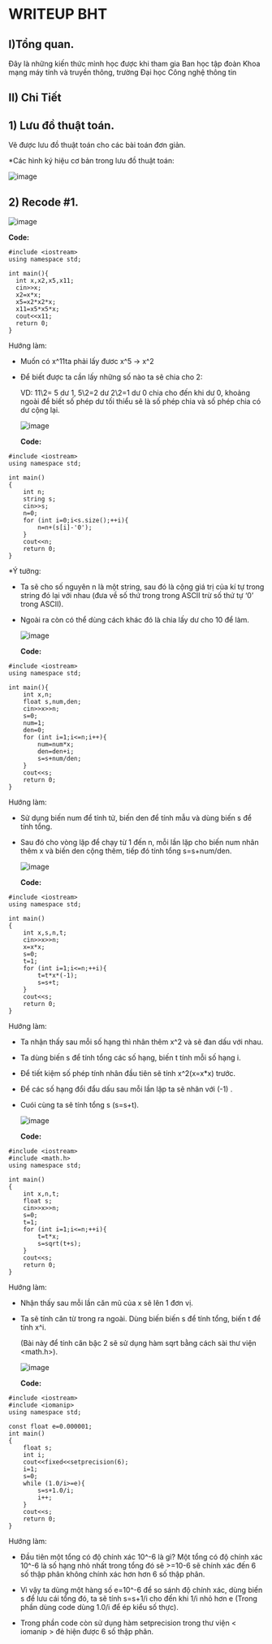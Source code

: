 # **WRITEUP BHT**
## I)Tổng quan.
  Đây là những kiến thức mình học được khi tham gia Ban học tập đoàn Khoa mạng máy tính và truyền thông, trường Đại học Công nghệ thông tin</p>
## II) Chi Tiết
## 1) Lưu đồ thuật toán.
Vẽ được lưu đồ thuật toán cho các bài toán đơn giản.</p>
*Các hình ký hiệu cơ bản trong lưu đồ thuật toán: </p>
![image](https://user-images.githubusercontent.com/93419631/140007015-ea1f97b5-d325-4dfd-a766-5dfbb9dbcf72.png)</p>
## 2) Recode #1.
  <cau1>![image](https://user-images.githubusercontent.com/93419631/139905083-51da9c84-73fd-4fcf-a030-90085d883e7d.png)</p>
  **Code:** </p>
  ```
  #include <iostream>
using namespace std;

int main(){
    int x,x2,x5,x11;
    cin>>x;
    x2=x*x;
    x5=x2*x2*x;
    x11=x5*x5*x;
    cout<<x11;
    return 0;
}
```
  Hướng làm:</p>
- Muốn có x^11ta phải lấy đươc x^5 -> x^2 </p>
- Để biết được ta cần lấy những số nào ta sẽ chia cho 2:</p>
  VD: 11\2= 5 dư 1, 5\2=2 dư 2\2=1 dư 0 chia cho đến khi dư 0, khoảng ngoài để biết số phép dư tối thiểu sẽ là số phép chia và số phép chia có dư cộng lại.</p>
 <cau1>![image](https://user-images.githubusercontent.com/93419631/140100491-e1a59217-394c-431b-a473-b561a277b850.png)</p>
  **Code:** </p>
```
#include <iostream>
using namespace std;

int main()
{
    int n;
    string s;
    cin>>s;
    n=0;
    for (int i=0;i<s.size();++i){
        n=n+(s[i]-'0');
    }
    cout<<n;
    return 0;
}
```
  *Ý tưởng:</p>
 - Ta sẽ cho số nguyên n là một string, sau đó là cộng giá trị của kí tự trong string đó lại với nhau (đưa về số thứ trong trong ASCII trừ số thứ tự ‘0’ trong ASCII).</p>
 - Ngoài ra còn có thể dùng cách khác đó là chia lấy dư cho 10 để làm.</p>
 ![image](https://user-images.githubusercontent.com/93419631/139914060-3bd71c5b-72df-4bb4-8fca-9a18333b3866.png)</p> <cau3>
**Code:** </p>
```
#include <iostream>
using namespace std;

int main(){
    int x,n;
    float s,num,den;
    cin>>x>>n;
    s=0;
    num=1;
    den=0;
    for (int i=1;i<=n;i++){
        num=num*x;
        den=den+i;
        s=s+num/den;
    }
    cout<<s;
    return 0;
}
```
Hướng làm:</p>
- Sử dụng biến num để tính tử, biến den để tính mẫu và dùng biến s để tính tổng.</p>
- Sau đó cho vòng lặp để chạy từ 1 đến n, mỗi lần lặp cho biến num nhân thêm x và biến den cộng thêm, tiếp đó tính tổng s=s+num/den.</p>
<Cau4>![image](https://user-images.githubusercontent.com/93419631/140007121-6a6c7f26-36aa-4979-88c4-41f59939b665.png) </p>
**Code:**</p>
```
#include <iostream>
using namespace std;

int main()
{
    int x,s,n,t;
    cin>>x>>n;
    x=x*x;
    s=0;
    t=1;
    for (int i=1;i<=n;++i){
        t=t*x*(-1);
        s=s+t;
    }
    cout<<s;
    return 0;
}
```
Hướng làm: </P>
- Ta nhận thấy sau mỗi số hạng thì nhân thêm x^2  và sẽ đan dấu với nhau. </p>
- Ta dùng biến s để tính tổng các số hạng, biến t tính mỗi số hạng i.</p>
- Để tiết kiệm số phép tính nhân đầu tiên sẽ tính x^2(x=x*x) trước.</p>
- Để các số hạng đổi đẩu dấu sau mỗi lần lặp ta sẽ nhân với (-1) .</p>
- Cuói cùng ta sẽ tính tổng s (s=s+t).</p>
<Cau5>![image](https://user-images.githubusercontent.com/93419631/140030913-aacd626c-a3fd-4cd2-bfc9-c65f874d7b66.png)</p>
**Code:** </p>
```
#include <iostream>
#include <math.h>
using namespace std;

int main()
{
    int x,n,t;
    float s;
    cin>>x>>n;
    s=0;
    t=1;
    for (int i=1;i<=n;++i){
        t=t*x;
        s=sqrt(t+s);
    }
    cout<<s;
    return 0;
}
```
Hướng làm:</p>
- Nhận thấy sau mỗi lần căn mũ của x sẽ lên 1 đơn vị.</p>
- Ta sẽ tính căn từ trong ra ngoài. Dùng biến biến s để tính tổng, biến t để tính x^i.</p>
(Bài này để tính căn bậc 2 sẽ sử dụng hàm sqrt bằng cách sài thư viện <math.h>).</p>
<Cau6>![image](https://user-images.githubusercontent.com/93419631/140033120-48af12ac-cb02-409b-b559-39c0cfd419bb.png)</p>
**Code:** </p>
```
#include <iostream>
#include <iomanip>
using namespace std;

const float e=0.000001;
int main()
{
    float s;
    int i;
    cout<<fixed<<setprecision(6);
    i=1;
    s=0;
    while (1.0/i>=e){
        s=s+1.0/i;
        i++;
    }
    cout<<s;
    return 0;
}
```
Hướng làm:</p>
- Đầu tiên một tổng có độ chính xác 10^-6  là gì? Một tổng có độ chính xác 10^-6 là số hạng nhỏ nhất trong tổng đó sẽ >=10-6 sẽ chính xác đến  6 số thập phân không chính xác hơn hơn 6 số thập phân.</p>
- Vì vậy ta dùng một hàng số e=10^-6 để so sánh độ chính xác, dùng biến s để lưu cái tổng đó, ta sẽ tính s=s+1/i cho đến khi 1/i nhỏ hơn e (Trong phần dùng code dùng 1.0/i để ép kiểu số thực).</p>
- Trong phần code còn sử dụng hàm setprecision trong thư viện < iomanip > đẻ hiện được 6 số thập phân.</p>










	





